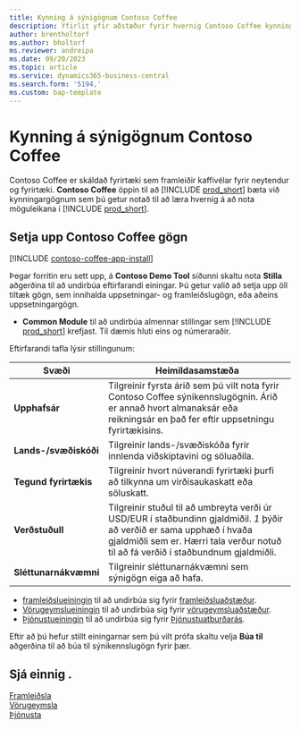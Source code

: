```yaml
---
title: Kynning á sýnigögnum Contoso Coffee
description: Yfirlit yfir aðstæður fyrir hvernig Contoso Coffee kynningargögn geta hjálpað þér að læra hvernig á að nota möguleikana í Business Central.
author: brentholtorf
ms.author: bholtorf
ms.reviewer: andreipa
ms.date: 09/20/2023
ms.topic: article
ms.service: dynamics365-business-central
ms.search.form: '5194,'
ms.custom: bap-template
---
```


# <a name="introduction-to-contoso-coffee-demo-data"></a>Kynning á sýnigögnum Contoso Coffee

Contoso Coffee er skáldað fyrirtæki sem framleiðir kaffivélar fyrir neytendur og fyrirtæki.  **Contoso Coffee** öppin til að [!INCLUDE [prod_short](../includes/prod_short.md)] bæta við kynningargögnum sem þú getur notað til að læra hvernig á að nota möguleikana í [!INCLUDE [prod_short](../includes/prod_short.md)].  

## <a name="set-up-contoso-coffee-data"></a>Setja upp Contoso Coffee gögn

[!INCLUDE [contoso-coffee-app-install](../includes/contoso-coffee-app-install.md)]

Þegar forritin eru sett upp, á  **Contoso Demo Tool** síðunni skaltu nota **Stilla** aðgerðina til að undirbúa eftirfarandi einingar. Þú getur valið að setja upp öll tiltæk gögn, sem innihalda uppsetningar- og framleiðslugögn, eða aðeins uppsetningargögn.

 -  **Common Module** til að undirbúa almennar stillingar sem [!INCLUDE [prod_short](../includes/prod_short.md)]  krefjast. Til dæmis hluti eins og númeraraðir. 

Eftirfarandi tafla lýsir stillingunum:  

|Svæði  |Heimildasamstæða  |
|---------|---------|
|**Upphafsár** |Tilgreinir fyrsta árið sem þú vilt nota fyrir Contoso Coffee sýnikennslugögnin. Árið er annað hvort almanaksár eða reikningsár en það fer eftir uppsetningu fyrirtækisins.|
|**Lands-/svæðiskóði**|Tilgreinir lands-/svæðiskóða fyrir innlenda viðskiptavini og söluaðila.|
|**Tegund fyrirtækis**    |Tilgreinir hvort núverandi fyrirtæki þurfi að tilkynna um virðisaukaskatt eða söluskatt. |
|**Verðstuðull**     |Tilgreinir stuðul til að umbreyta verði úr USD/EUR í staðbundinn gjaldmiðil. *1* þýðir að verðið er sama upphæð í hvaða gjaldmiðli sem er. Hærri tala verður notuð til að fá verðið í staðbundnum gjaldmiðli. |
|**Sléttunarnákvæmni**  |Tilgreinir sléttunarnákvæmni sem sýnigögn eiga að hafa.|

 -  [framleiðslueiningin](manufacturing/contoso-coffee-manufacturing-intro.md) til að undirbúa sig fyrir [framleiðsluaðstæður](manufacturing/contoso-coffee-manufacturing-intro.md#scenarios).
 -  [Vörugeymslueiningin](warehousing/contoso-coffee-warehousing-intro.md) til að undirbúa sig fyrir [vörugeymsluaðstæður](warehousing/contoso-coffee-warehousing-intro.md#scenarios).
 -  [Þjónustueiningin](service/contoso-coffee-service-intro.md) til að undirbúa sig fyrir [Þjónustuatburðarás](service/contoso-coffee-service-intro.md#scenarios).

Eftir að þú hefur stillt einingarnar sem þú vilt prófa skaltu velja **Búa til** aðgerðina til að búa til sýnikennslugögn fyrir þær.

## <a name="see-also"></a>Sjá einnig .

[Framleiðsla](../production-manage-manufacturing.md)  
[Vörugeymsla](../warehouse-manage-warehouse.md)  
[Þjónusta](../service-service.md)
<!-- [Projects and Jobs](../projects-manage-projects.md) -->

